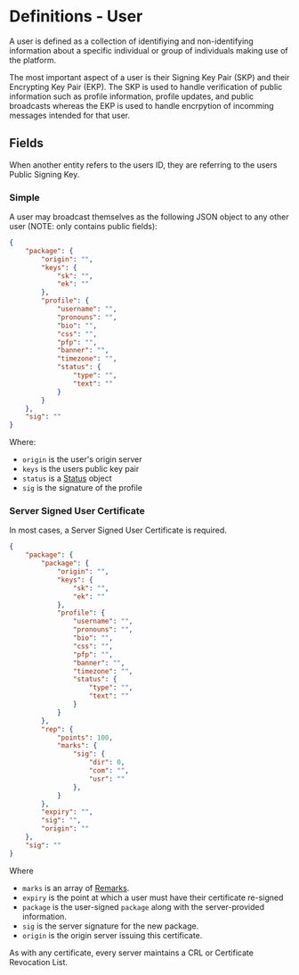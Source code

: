 # Definitions - User

A user is defined as a collection of identifiying and non-identifying information about a specific individual or group of individuals making use of the platform. 

The most important aspect of a user is their Signing Key Pair (SKP) and their Encrypting Key Pair (EKP). The SKP is used to handle verification of public information such as profile information, profile updates, and public broadcasts whereas the EKP is used to handle encrpytion of incomming messages intended for that user.

## Fields

When another entity refers to the users ID, they are referring to the users Public Signing Key.

### Simple

A user may broadcast themselves as the following JSON object to any other user (NOTE: only contains public fields):

```json
{
    "package": {
        "origin": "",
        "keys": {
            "sk": "",
            "ek": ""
        },
        "profile": {
            "username": "",
            "pronouns": "",
            "bio": "",
            "css": "",
            "pfp": "",
            "banner": "",
            "timezone": "",
            "status": {
                "type": "",
                "text": ""
            }
        }
    },
    "sig": ""
}
```

Where:
- `origin` is the user's origin server
- `keys` is the users public key pair
- `status` is a [Status](./Status.md) object
- `sig` is the signature of the profile

### Server Signed User Certificate

In most cases, a Server Signed User Certificate is required. 

```json
{
    "package": {
        "package": {
            "origin": "",
            "keys": {
                "sk": "",
                "ek": ""
            },
            "profile": {
                "username": "",
                "pronouns": "",
                "bio": "",
                "css": "",
                "pfp": "",
                "banner": "",
                "timezone": "",
                "status": {
                    "type": "",
                    "text": ""
                }
            }
        },
        "rep": {
            "points": 100,
            "marks": {
                "sig": {
                    "dir": 0,
                    "com": "",
                    "usr": ""   
                },
            }
        },
        "expiry": "",
        "sig": "",
        "origin": ""
    },
    "sig": ""
}
```

Where
- `marks` is an array of [Remarks](./Reputation/Remark.md).
- `expiry` is the point at which a user must have their certificate re-signed
- `package` is the user-signed `package` along with the server-provided information.
- `sig` is the server signature for the new package.
- `origin` is the origin server issuing this certificate.

As with any certificate, every server maintains a CRL or Certificate Revocation List.